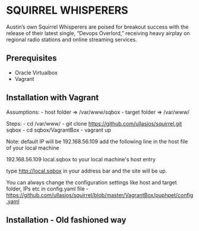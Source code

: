 SQUIRREL WHISPERERS
===================
Austin’s own Squirrel Whisperers are poised for breakout success with the release of their latest single, “Devops Overlord,” receiving heavy airplay on regional radio stations and online streaming services.

Prerequisites
--------------

- Oracle Virtualbox
- Vagrant 

Installation with Vagrant
-------------------------

Assumptions:
	- host folder => /var/www/sqbox
	- target folder => /var/www/

Steps:
	- cd /var/www/ 
	- git clone https://github.com/ullasjos/squirrel.git sqbox
	- cd sqbox/VagrantBox 
	- vagrant up

Note: default IP will be 192.168.56.109 
add the following line in the host file of your local machine

192.168.56.109 local.sqbox 
to your local machine's host entry

type http://local.sqbox in your address bar and the site will be up.

You can always change the configuration settings like host and target folder, IPs etc in config.yaml file - https://github.com/ullasjos/squirrel/blob/master/VagrantBox/puphpet/config.yaml


Installation - Old fashioned way
--------------------------------
